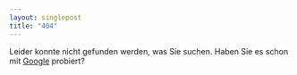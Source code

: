 ```yaml
---
layout: singlepost
title: "404"
---
```


Leider konnte nicht gefunden werden, was Sie suchen. Haben Sie es schon mit <a href="https://www.google.com/?q=site:npiccolotto.com">Google</a> probiert?